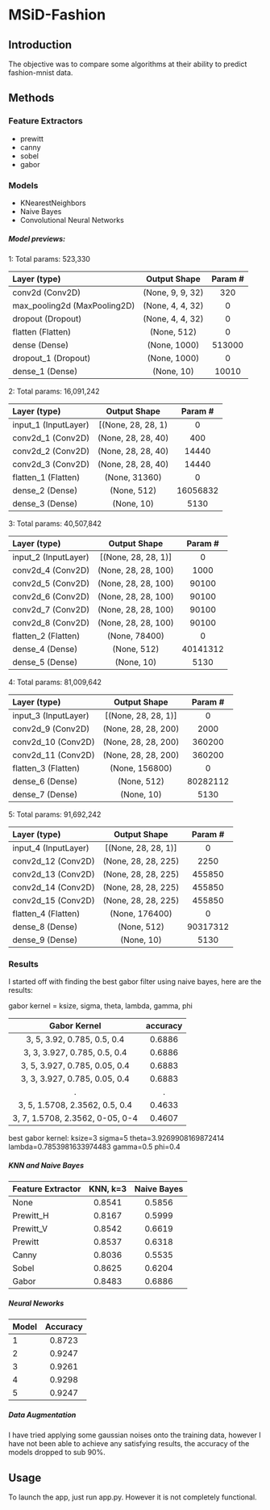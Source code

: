 # MSiD-Fashion

## Introduction
The objective was to compare some algorithms at their ability to predict fashion-mnist data.

## Methods

### Feature Extractors
- prewitt
- canny
- sobel
- gabor


### Models
- KNearestNeighbors
- Naive Bayes
- Convolutional Neural Networks
##### Model previews:
1: Total params: 523,330

Layer (type) |  Output Shape   |  Param #
:------------- | :-------------:| :-------------:
conv2d (Conv2D) | (None, 9, 9, 32) | 320
max_pooling2d (MaxPooling2D) | (None, 4, 4, 32) | 0
dropout (Dropout) | (None, 4, 4, 32) | 0
flatten (Flatten) | (None, 512) | 0
dense (Dense) | (None, 1000) | 513000
dropout_1 (Dropout) | (None, 1000) | 0 
dense_1 (Dense) | (None, 10) | 10010 

2: Total params: 16,091,242

Layer (type) |  Output Shape   |  Param #
:------------- | :-------------:| :-------------:
input_1 (InputLayer) | [(None, 28, 28, 1) | 0
conv2d_1 (Conv2D) | (None, 28, 28, 40) | 400
conv2d_2 (Conv2D) | (None, 28, 28, 40) | 14440
conv2d_3 (Conv2D) | (None, 28, 28, 40) | 14440
flatten_1 (Flatten) | (None, 31360) | 0
dense_2 (Dense) | (None, 512) | 16056832
dense_3 (Dense) | (None, 10) | 5130

3: Total params: 40,507,842

Layer (type) |  Output Shape   |  Param #
:------------- | :-------------:| :-------------:
input_2 (InputLayer) | [(None, 28, 28, 1)] | 0
conv2d_4 (Conv2D) | (None, 28, 28, 100) | 1000  
conv2d_5 (Conv2D) | (None, 28, 28, 100) | 90100 
conv2d_6 (Conv2D) | (None, 28, 28, 100) | 90100 
conv2d_7 (Conv2D) | (None, 28, 28, 100) | 90100 
conv2d_8 (Conv2D) | (None, 28, 28, 100) | 90100 
flatten_2 (Flatten) | (None, 78400) | 0  
dense_4 (Dense) | (None, 512) | 40141312
dense_5 (Dense) | (None, 10) | 5130

4:  Total params: 81,009,642

Layer (type) |  Output Shape   |  Param #
:------------- | :-------------:| :-------------:
input_3 (InputLayer) | [(None, 28, 28, 1)] | 0         
conv2d_9 (Conv2D) | (None, 28, 28, 200) | 2000      
conv2d_10 (Conv2D) | (None, 28, 28, 200) | 360200    
conv2d_11 (Conv2D) | (None, 28, 28, 200) | 360200    
flatten_3 (Flatten) | (None, 156800) | 0         
dense_6 (Dense) | (None, 512) | 80282112  
dense_7 (Dense) | (None, 10) | 5130 

5: Total params: 91,692,242

Layer (type) |  Output Shape   |  Param #
:------------- | :-------------:| :-------------:
input_4 (InputLayer)| [(None, 28, 28, 1)]| 0         
conv2d_12 (Conv2D)| (None, 28, 28, 225)| 2250      
conv2d_13 (Conv2D)| (None, 28, 28, 225)| 455850    
conv2d_14 (Conv2D)| (None, 28, 28, 225)| 455850    
conv2d_15 (Conv2D)| (None, 28, 28, 225)| 455850    
flatten_4 (Flatten)| (None, 176400)| 0         
dense_8 (Dense)| (None, 512)| 90317312  
dense_9 (Dense)| (None, 10)| 5130

### Results
I started off with finding the best gabor filter using naive bayes, here are the results:

gabor kernel = ksize, sigma, theta, lambda, gamma, phi

Gabor Kernel | accuracy 
:-------------:| :-------------:
3, 5, 3.92, 0.785, 0.5, 0.4 | 0.6886 
3, 3, 3.927, 0.785, 0.5, 0.4 | 0.6886
3, 5, 3.927, 0.785, 0.05, 0.4 | 0.6883
3, 3, 3.927, 0.785, 0.05, 0.4 | 0.6883
. | .
3, 5, 1.5708, 2.3562, 0.5, 0.4 | 0.4633 
3, 7, 1.5708, 2.3562, 0-05, 0-4 | 0.4607

best gabor kernel:  ksize=3 sigma=5 theta=3.9269908169872414 lambda=0.7853981633974483 gamma=0.5 phi=0.4

##### KNN and Naive Bayes

Feature Extractor | KNN, k=3 | Naive Bayes
:------------- | :-------------:| :-------------:
None |  0.8541 | 0.5856
Prewitt_H | 0.8167 | 0.5999
Prewitt_V | 0.8542 | 0.6619
Prewitt | 0.8537 | 0.6318
Canny | 0.8036 | 0.5535
Sobel | 0.8625 | 0.6204
Gabor | 0.8483 | 0.6886

##### Neural Neworks 

Model | Accuracy
:------------- | :-------------:
1 | 0.8723
2 | 0.9247
3 | 0.9261
4 | 0.9298
5 | 0.9247

##### Data Augmentation
I have tried applying some gaussian noises onto the training data, however I have not been able to achieve any satisfying results, the accuracy of the models dropped to sub 90%.

## Usage
To launch the app, just run app.py. However it is not completely functional.
